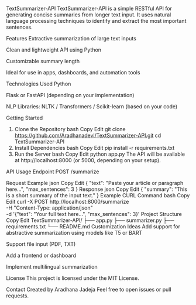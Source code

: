 TextSummarizer-API
TextSummarizer-API is a simple RESTful API for generating concise summaries from longer text input. It uses natural language processing techniques to identify and extract the most important sentences.

Features
Extractive summarization of large text inputs

Clean and lightweight API using Python

Customizable summary length

Ideal for use in apps, dashboards, and automation tools

Technologies Used
Python

Flask or FastAPI (depending on your implementation)

NLP Libraries: NLTK / Transformers / Scikit-learn (based on your code)

Getting Started
1. Clone the Repository
bash
Copy
Edit
git clone https://github.com/Aradhanadevi/TextSummarizer-API.git
cd TextSummarizer-API
2. Install Dependencies
bash
Copy
Edit
pip install -r requirements.txt
3. Run the Server
bash
Copy
Edit
python app.py
The API will be available at http://localhost:8000 (or 5000, depending on your setup).

API Usage
Endpoint
POST /summarize

Request Example
json
Copy
Edit
{
  "text": "Paste your article or paragraph here...",
  "max_sentences": 3
}
Response
json
Copy
Edit
{
  "summary": "This is a short summary of the input text."
}
Example CURL Command
bash
Copy
Edit
curl -X POST http://localhost:8000/summarize \
     -H "Content-Type: application/json" \
     -d '{"text": "Your full text here...", "max_sentences": 3}'
Project Structure
Copy
Edit
TextSummarizer-API/
├── app.py
├── summarizer.py
├── requirements.txt
└── README.md
Customization Ideas
Add support for abstractive summarization using models like T5 or BART

Support file input (PDF, TXT)

Add a frontend or dashboard

Implement multilingual summarization

License
This project is licensed under the MIT License.

Contact
Created by Aradhana Jadeja
Feel free to open issues or pull requests.
